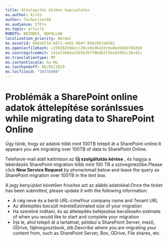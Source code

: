 ```yaml
---
title: Áttelepítés közben kapcsolatos
ms.author: kirks
author: Techwriter40
ms.audience: ITPro
ms.topic: article
ROBOTS: NOINDEX, NOFOLLOW
localization_priority: Normal
ms.assetid: 686e8f18-b871-4dd2-864f-8562947ab583
ms.openlocfilehash: c2502825962cc20ce92d6433c6e8bebbb978d3b0
ms.sourcegitcommit: 241e21b6da226563bf70bdb1f5bad3d91c38cd2c
ms.translationtype: MT
ms.contentlocale: hu-HU
ms.lasthandoff: 06/05/2019
ms.locfileid: "34735460"
---
```

# <a name="issues-while-migrating-data-to-sharepoint-online"></a><span data-ttu-id="d0daa-102">Problémák a SharePoint online adatok áttelepítése során</span><span class="sxs-lookup"><span data-stu-id="d0daa-102">Issues while migrating data to SharePoint Online</span></span>

<span data-ttu-id="d0daa-103">Úgy tűnik, hogy az adatok több mint 100TB telepít át a SharePoint online.</span><span class="sxs-lookup"><span data-stu-id="d0daa-103">It appears you are migrating over 100TB of data to SharePoint Online.</span></span>

<span data-ttu-id="d0daa-104">Telefon/e-mail alatt kattintson az **Új szolgáltatás kérése** , és hagyja a lekérdezés SharePoint migration több mint 100 TB a szövegmezőbe.</span><span class="sxs-lookup"><span data-stu-id="d0daa-104">Please click **New Service Request** by phone/email below and leave the query as SharePoint migration over 100TB in the text box.</span></span>

<span data-ttu-id="d0daa-105">A jegy benyújtást követően frissítse azt az alábbi adatokkal:</span><span class="sxs-lookup"><span data-stu-id="d0daa-105">Once the ticket has been submitted, please update it with the following information:</span></span> 

- <span data-ttu-id="d0daa-106">A cég neve és a bérlő URL-címe</span><span class="sxs-lookup"><span data-stu-id="d0daa-106">Your company name and Tenant URL</span></span>
- <span data-ttu-id="d0daa-107">Az áttelepítés becsült mérete</span><span class="sxs-lookup"><span data-stu-id="d0daa-107">Estimated size of your migration</span></span>
- <span data-ttu-id="d0daa-108">Ha szeretné indítani, és az áttelepítés befejezése becslése</span><span class="sxs-lookup"><span data-stu-id="d0daa-108">An estimate of when you would like to start and complete your migration</span></span>
- <span data-ttu-id="d0daa-109">Írja le, ahol telepít át a tartalmat, például a SharePoint Server, mező, GDrive, fájlmegosztások, stb.</span><span class="sxs-lookup"><span data-stu-id="d0daa-109">Describe where you are migrating your content from, such as SharePoint Server, Box, GDrive, File shares, etc.</span></span>


  

